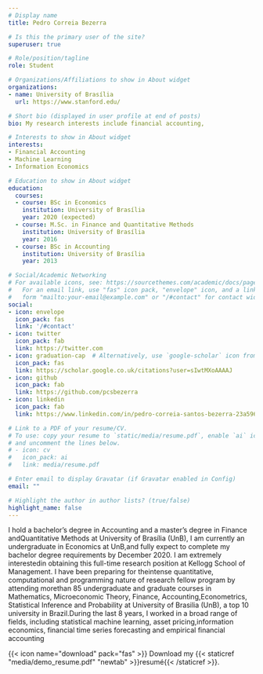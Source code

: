 ```yaml
---
# Display name
title: Pedro Correia Bezerra

# Is this the primary user of the site?
superuser: true

# Role/position/tagline
role: Student

# Organizations/Affiliations to show in About widget
organizations:
- name: University of Brasília
  url: https://www.stanford.edu/

# Short bio (displayed in user profile at end of posts)
bio: My research interests include financial accounting, 

# Interests to show in About widget
interests:
- Financial Accounting
- Machine Learning
- Information Economics

# Education to show in About widget
education:
  courses:
  - course: BSc in Economics
    institution: University of Brasília
    year: 2020 (expected)
  - course: M.Sc. in Finance and Quantitative Methods
    institution: University of Brasília
    year: 2016
  - course: BSc in Accounting
    institution: University of Brasília
    year: 2013

# Social/Academic Networking
# For available icons, see: https://sourcethemes.com/academic/docs/page-builder/#icons
#   For an email link, use "fas" icon pack, "envelope" icon, and a link in the
#   form "mailto:your-email@example.com" or "/#contact" for contact widget.
social:
- icon: envelope
  icon_pack: fas
  link: '/#contact'
- icon: twitter
  icon_pack: fab
  link: https://twitter.com
- icon: graduation-cap  # Alternatively, use `google-scholar` icon from `ai` icon pack
  icon_pack: fas
  link: https://scholar.google.co.uk/citations?user=sIwtMXoAAAAJ
- icon: github
  icon_pack: fab
  link: https://github.com/pcsbezerra
- icon: linkedin
  icon_pack: fab
  link: https://www.linkedin.com/in/pedro-correia-santos-bezerra-23a5961b6/

# Link to a PDF of your resume/CV.
# To use: copy your resume to `static/media/resume.pdf`, enable `ai` icons in `params.toml`, 
# and uncomment the lines below.
# - icon: cv
#   icon_pack: ai
#   link: media/resume.pdf

# Enter email to display Gravatar (if Gravatar enabled in Config)
email: ""

# Highlight the author in author lists? (true/false)
highlight_name: false
---
```


I hold a bachelor’s degree in Accounting and a master’s degree in Finance andQuantitative Methods at University of Brasília (UnB), I am currently an undergraduate in Economics at UnB,and fully expect to complete my bachelor degree requirements by December 2020.  I am extremely interestedin obtaining this full-time research position at Kellogg School of Management.  I have been preparing for theintense quantitative, computational and programming nature of research fellow program by attending morethan  85  undergraduate  and  graduate  courses  in  Mathematics,  Microeconomic  Theory,  Finance,  Accounting,Econometrics, Statistical Inference and Probability at University of Brasilia (UnB), a top 10 university in Brazil.During the last 8 years, I worked in a broad range of fields, including statistical machine learning, asset pricing,information economics, financial time series forecasting and empirical financial accounting



{{< icon name="download" pack="fas" >}} Download my {{< staticref "media/demo_resume.pdf" "newtab" >}}resumé{{< /staticref >}}.
